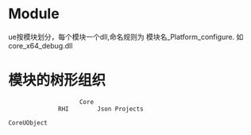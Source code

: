# Module

ue按模块划分，每个模块一个dll,命名规则为 模块名_Platform_configure. 如 core_x64_debug.dll

# 模块的树形组织

        				Core
		          RHI        Json Projects
								 
    CoreUObject

